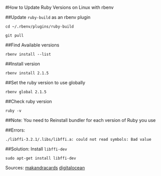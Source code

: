 #How to Update Ruby Versions on Linux with rbenv

##Update `ruby-build` as an rbenv plugin

`cd ~/.rbenv/plugins/ruby-build`

`git pull`

##Find Available versions

`rbenv install --list`

##Install version

`rbenv install 2.1.5`

##Set the ruby version to use globally

`rbenv global 2.1.5`

##Check ruby version

`ruby -v`

##Note: You need to Reinstall bundler for each version of Ruby you use

##Errors:

```
./libffi-3.2.1/.libs/libffi.a: could not read symbols: Bad value
```

##Solution: Install `libffi-dev`

```
sudo apt-get install libffi-dev
```

Sources: [makandracards](http://makandracards.com/makandra/25477-rbenv-how-to-update-list-of-available-ruby-versions-on-linux)
[digitalocean](https://www.digitalocean.com/community/tutorials/how-to-install-ruby-on-rails-with-rbenv-on-debian-7-wheezy)
